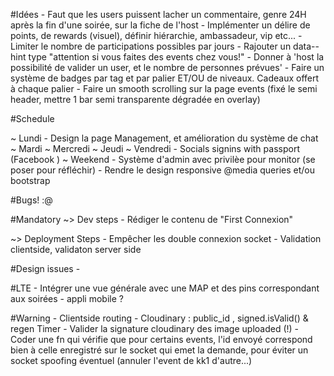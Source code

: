 
#Idées
	- Faut que les users puissent lacher un commentaire, genre 24H après la fin d'une soirée, sur la fiche de l'host
	- Implémenter un délire de points, de rewards (visuel), définir hiérarchie, ambassadeur, vip etc...
	- Limiter le nombre de participations possibles par jours
	- Rajouter un data--hint type "attention si vous faites des events chez vous!" 
	- Donner à 'host la possibilité de valider un user, et le nombre de personnes prévues'
	- Faire un système de badges par tag et par palier ET/OU de niveaux. Cadeaux offert à chaque palier
	- Faire un smooth scrolling sur la page events (fixé le semi header, mettre 1 bar semi transparente dégradée en overlay)

#Schedule 

  ~ Lundi
	- Design la page Management, et amélioration du système de chat
  ~ Mardi
  ~ Mercredi
  ~ Jeudi
  ~ Vendredi
	- Socials signins with passport (Facebook )
  ~ Weekend
	- Système d'admin avec privilèe pour monitor (se poser pour réfléchir)
	- Rendre le design responsive @media queries et/ou bootstrap

#Bugs! :@

#Mandatory 
  ~> Dev steps
	- Rédiger le contenu de "First Connexion"

  ~> Deployment Steps
	- Empêcher les double connexion socket
	- Validation clientside, validaton server side

#Design issues
	- 

#LTE 
	- Intégrer une vue générale avec une MAP et des pins correspondant aux soirées
	- appli mobile ?

#Warning
	- Clientside routing
	- Cloudinary : public_id , signed.isValid() & regen Timer
	- Valider la signature cloudinary des image uploaded (!)
	- Coder une fn qui vérifie que pour certains events, l'id envoyé correspond bien à celle enregistré 
	  sur le socket qui emet la demande, pour éviter un socket spoofing éventuel (annuler l'event de kk1 d'autre...)
